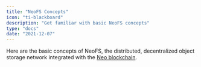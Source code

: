 ```yaml
---
title: "NeoFS Concepts"
icon: "ti-blackboard"
description: "Get familiar with basic NeoFS concepts"
type: "docs"
date: "2021-12-07"
---
```


Here are the basic concepts of NeoFS, the distributed, decentralized object
storage network integrated with the [Neo blockchain](https://neo.org).
